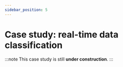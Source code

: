 ```yaml
---
sidebar_position: 5
---
```


# Case study: real-time data classification

:::note
This case study is still **under construction**.
:::
